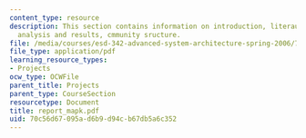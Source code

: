 ```yaml
---
content_type: resource
description: This section contains information on introduction, literaure review,
  analysis and results, cmmunity sructure.
file: /media/courses/esd-342-advanced-system-architecture-spring-2006/70c56d67095ad6b9d94cb67db5a6c352_report_mapk.pdf
file_type: application/pdf
learning_resource_types:
- Projects
ocw_type: OCWFile
parent_title: Projects
parent_type: CourseSection
resourcetype: Document
title: report_mapk.pdf
uid: 70c56d67-095a-d6b9-d94c-b67db5a6c352
---
```

